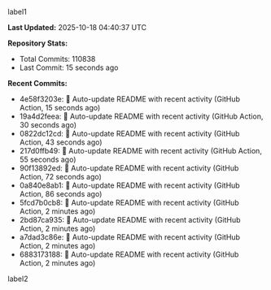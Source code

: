 
label1 
<!-- ACTIVITY_START -->
**Last Updated:** 2025-10-18 04:40:37 UTC

**Repository Stats:**
- Total Commits: 110838
- Last Commit: 15 seconds ago

**Recent Commits:**
- 4e58f3203e: 🤖 Auto-update README with recent activity (GitHub Action, 15 seconds ago)
- 19a4d2feea: 🤖 Auto-update README with recent activity (GitHub Action, 30 seconds ago)
- 0822dc12cd: 🤖 Auto-update README with recent activity (GitHub Action, 43 seconds ago)
- 217d0ffb49: 🤖 Auto-update README with recent activity (GitHub Action, 55 seconds ago)
- 90f13892ed: 🤖 Auto-update README with recent activity (GitHub Action, 72 seconds ago)
- 0a840e8ab1: 🤖 Auto-update README with recent activity (GitHub Action, 86 seconds ago)
- 5fcd7b0cb8: 🤖 Auto-update README with recent activity (GitHub Action, 2 minutes ago)
- 2bd87ca935: 🤖 Auto-update README with recent activity (GitHub Action, 2 minutes ago)
- a7dad3c86e: 🤖 Auto-update README with recent activity (GitHub Action, 2 minutes ago)
- 6883173188: 🤖 Auto-update README with recent activity (GitHub Action, 2 minutes ago)
<!-- ACTIVITY_END -->

label2

